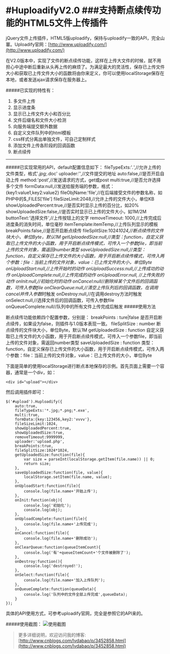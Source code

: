 #HuploadifyV2.0
###支持断点续传功能的HTML5文件上传插件
==========

jQuery文件上传插件，HTML5版uploadify，保持与uploadify一致的API，完全山寨。Uploadify官网：[http://www.uploadify.com/](http://www.uploadify.com/)

在V2.0版本中，实现了文件的断点续传功能，这样在上传大文件的时候，就不用担心中途中断后重新从头再上传的麻烦了。为满足最大的灵活性，保存已上传文件大小和获取已上传文件大小的函数将由你来定义，你可以使用localStorage保存在本地，或者发送ajax请求保存在服务器上。

#####已实现的特性有：
1. 多文件上传
2. 显示进度条
3. 显示已上传文件大小和百分比
4. 文件后缀名和文件大小检测
5. 向服务端提交额外数据
6. 自定义文件队列中的html模板
7. css样式分离出单独文件，可自己定制样式
8. 添加文件上传各阶段的回调函数
9. 断点续传

------------

#####已实现常用的API，default配置信息如下：
    fileTypeExts:'*.*',//允许上传的文件类型，格式'*.jpg;*.doc'
    uploader:'',//文件提交的地址
    auto:false,//是否开启自动上传
    method:'post',//发送请求的方式，get或post
    multi:true,//是否允许选择多个文件
    formData:null,//发送给服务端的参数，格式：{key1:value1,key2:value2}
    fileObjName:'file',//在后端接受文件的参数名称，如PHP中的$_FILES['file']
    fileSizeLimit:2048,//允许上传的文件大小，单位KB
    showUploadedPercent:true,//是否实时显示上传的百分比，如20%
    showUploadedSize:false,//是否实时显示已上传的文件大小，如1M/2M
    buttonText:'选择文件',//上传按钮上的文字
    removeTimeout: 1000,//上传完成后进度条的消失时间，单位毫秒
    itemTemplate:itemTemp,//上传队列显示的模板
    breakPoints:false,//是否开启断点续传
    fileSplitSize:1024*1024,//断点续传的文件块大小，单位Byte，默认1M
    getUploadedSize:null,//类型：function，自定义获取已上传文件的大小函数，用于开启断点续传模式，可传入一个参数file，即当前上传的文件对象，需返回number类型
    saveUploadedSize:null,//类型：function，自定义保存已上传文件的大小函数，用于开启断点续传模式，可传入两个参数：file：当前上传的文件对象，value：已上传文件的大小，单位Byte
    onUploadStart:null,//上传开始时的动作
    onUploadSuccess:null,//上传成功的动作
    onUploadComplete:null,//上传完成的动作
    onUploadError:null, //上传失败的动作
    onInit:null,//初始化时的动作
    onCancel:null//删除掉某个文件后的回调函数，可传入参数file
    onClearQueue:null,//清空上传队列后的回调函数，在调用cancel并传入参数*时触发
    onDestroy:null,//在调用destroy方法时触发
    onSelect:null,//选择文件后的回调函数，可传入参数file
    onQueueComplete:null//队列中的所有文件上传完成后触发
#####使用方法

断点续传功能依赖四个配置参数，分别是：
    breakPoints : ture|false  是否开启断点续传，如果设为false，则插件与1.0版本表现一致。
    fileSplitSize : number  断点续传的文件块大小，单位Byte，默认1M
     getUploadedSize : function  自定义获取已上传文件的大小函数，用于开启断点续传模式，可传入一个参数file，即当前上传的文件对象，需返回number类型
    saveUploadedSize : function  类型：function，自定义保存已上传文件的大小函数，用于开启断点续传模式，可传入两个参数：file：当前上传的文件对象，value：已上传文件的大小，单位Byte

下面是简单的使用localStorage进行断点本地保存的示例。首先页面上需要一个容器，通常是一个div，如：

`<div id="upload"></div>`

然后调用插件即可：

    $('#upload').Huploadify({
        auto:true,
        fileTypeExts:'*.jpg;*.png;*.exe',
        multi:true,
        formData:{key:123456,key2:'vvvv'},
        fileSizeLimit:1024,
        showUploadedPercent:true,
        showUploadedSize:true,
        removeTimeout:9999999,
        uploader:'upload.php',
        breakPoints:true,
        fileSplitSize:1024*1024,
        getUploadedSize:function(file){
            var size = parseInt(localStorage.getItem(file.name)) || 0;
            return size;
        },
        saveUploadedSize:function(file, value){
            localStorage.setItem(file.name, value);
        },
        onUploadStart:function(file){
            console.log(file.name+'开始上传');
        },
        onInit:function(obj){
            console.log('初始化');
            console.log(obj);
        },
        onUploadComplete:function(file){
            console.log(file.name+'上传完成');
        },
        onCancel:function(file){
            console.log(file.name+'删除成功');
        },
        onClearQueue:function(queueItemCount){
            console.log('有'+queueItemCount+'个文件被删除了');
        },
        onDestroy:function(){
            console.log('destroyed!');
        },
        onSelect:function(file){
            console.log(file.name+'加入上传队列');
        },
        onQueueComplete:function(queueData){
            console.log('队列中的文件全部上传完成',queueData);
        }
    });

具体的API使用方式，可参考uploadify官网，完全是参照它的API来的。

#####使用截图：
![使用截图](http://images.cnitblog.com/blog/520134/201312/01185252-55d3c4606ddb4a8995dc1b9563d2847b.jpg)

>更多详细说明，欢迎访问我的博客:[http://www.cnblogs.com/lvdabao/p/3452858.html](http://www.cnblogs.com/lvdabao/p/3452858.html)
